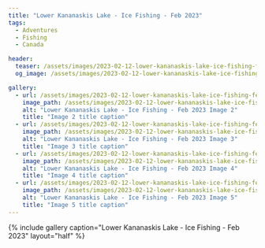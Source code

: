 ```yaml
---
title: "Lower Kananaskis Lake - Ice Fishing - Feb 2023"
tags:
  - Adventures
  - Fishing
  - Canada

header:
  teaser: /assets/images/2023-02-12-lower-kananaskis-lake-ice-fishing-feb-2023/img2.png
  og_image: /assets/images/2023-02-12-lower-kananaskis-lake-ice-fishing-feb-2023/img2.png

gallery:
  - url: /assets/images/2023-02-12-lower-kananaskis-lake-ice-fishing-feb-2023/img2.png
    image_path: /assets/images/2023-02-12-lower-kananaskis-lake-ice-fishing-feb-2023/img2.png
    alt: "Lower Kananaskis Lake - Ice Fishing - Feb 2023 Image 2"
    title: "Image 2 title caption"
  - url: /assets/images/2023-02-12-lower-kananaskis-lake-ice-fishing-feb-2023/img3.png
    image_path: /assets/images/2023-02-12-lower-kananaskis-lake-ice-fishing-feb-2023/img3.png
    alt: "Lower Kananaskis Lake - Ice Fishing - Feb 2023 Image 3"
    title: "Image 3 title caption"
  - url: /assets/images/2023-02-12-lower-kananaskis-lake-ice-fishing-feb-2023/img4.png
    image_path: /assets/images/2023-02-12-lower-kananaskis-lake-ice-fishing-feb-2023/img4.png
    alt: "Lower Kananaskis Lake - Ice Fishing - Feb 2023 Image 4"
    title: "Image 4 title caption"
  - url: /assets/images/2023-02-12-lower-kananaskis-lake-ice-fishing-feb-2023/img5.png
    image_path: /assets/images/2023-02-12-lower-kananaskis-lake-ice-fishing-feb-2023/img5.png
    alt: "Lower Kananaskis Lake - Ice Fishing - Feb 2023 Image 5"
    title: "Image 5 title caption"
---
```


{% include gallery caption="Lower Kananaskis Lake - Ice Fishing - Feb 2023" layout="half" %}
